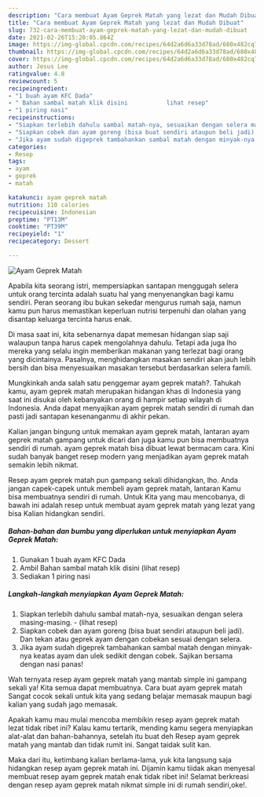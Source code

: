 ```yaml
---
description: "Cara membuat Ayam Geprek Matah yang lezat dan Mudah Dibuat"
title: "Cara membuat Ayam Geprek Matah yang lezat dan Mudah Dibuat"
slug: 732-cara-membuat-ayam-geprek-matah-yang-lezat-dan-mudah-dibuat
date: 2021-02-26T15:20:05.864Z
image: https://img-global.cpcdn.com/recipes/64d2a6d6a33d78ad/680x482cq70/ayam-geprek-matah-foto-resep-utama.jpg
thumbnail: https://img-global.cpcdn.com/recipes/64d2a6d6a33d78ad/680x482cq70/ayam-geprek-matah-foto-resep-utama.jpg
cover: https://img-global.cpcdn.com/recipes/64d2a6d6a33d78ad/680x482cq70/ayam-geprek-matah-foto-resep-utama.jpg
author: Jesus Lee
ratingvalue: 4.8
reviewcount: 5
recipeingredient:
- "1 buah ayam KFC Dada"
- " Bahan sambal matah klik disini           lihat resep"
- "1 piring nasi"
recipeinstructions:
- "Siapkan terlebih dahulu sambal matah-nya, sesuaikan dengan selera masing-masing.           (lihat resep)"
- "Siapkan cobek dan ayam goreng (bisa buat sendiri ataupun beli jadi). Dan tekan atau geprek ayam dengan cobekan sesuai dengan selera."
- "Jika ayam sudah digeprek tambahankan sambal matah dengan minyak-nya keatas ayam dan ulek sedikit dengan cobek. Sajikan bersama dengan nasi panas!"
categories:
- Resep
tags:
- ayam
- geprek
- matah

katakunci: ayam geprek matah 
nutrition: 110 calories
recipecuisine: Indonesian
preptime: "PT13M"
cooktime: "PT39M"
recipeyield: "1"
recipecategory: Dessert

---
```



![Ayam Geprek Matah](https://img-global.cpcdn.com/recipes/64d2a6d6a33d78ad/680x482cq70/ayam-geprek-matah-foto-resep-utama.jpg)

Apabila kita seorang istri, mempersiapkan santapan menggugah selera untuk orang tercinta adalah suatu hal yang menyenangkan bagi kamu sendiri. Peran seorang ibu bukan sekedar mengurus rumah saja, namun kamu pun harus memastikan keperluan nutrisi terpenuhi dan olahan yang disantap keluarga tercinta harus enak.

Di masa  saat ini, kita sebenarnya dapat memesan hidangan siap saji walaupun tanpa harus capek mengolahnya dahulu. Tetapi ada juga lho mereka yang selalu ingin memberikan makanan yang terlezat bagi orang yang dicintainya. Pasalnya, menghidangkan masakan sendiri akan jauh lebih bersih dan bisa menyesuaikan masakan tersebut berdasarkan selera famili. 



Mungkinkah anda salah satu penggemar ayam geprek matah?. Tahukah kamu, ayam geprek matah merupakan hidangan khas di Indonesia yang saat ini disukai oleh kebanyakan orang di hampir setiap wilayah di Indonesia. Anda dapat menyajikan ayam geprek matah sendiri di rumah dan pasti jadi santapan kesenanganmu di akhir pekan.

Kalian jangan bingung untuk memakan ayam geprek matah, lantaran ayam geprek matah gampang untuk dicari dan juga kamu pun bisa membuatnya sendiri di rumah. ayam geprek matah bisa dibuat lewat bermacam cara. Kini sudah banyak banget resep modern yang menjadikan ayam geprek matah semakin lebih nikmat.

Resep ayam geprek matah pun gampang sekali dihidangkan, lho. Anda jangan capek-capek untuk membeli ayam geprek matah, lantaran Kamu bisa membuatnya sendiri di rumah. Untuk Kita yang mau mencobanya, di bawah ini adalah resep untuk membuat ayam geprek matah yang lezat yang bisa Kalian hidangkan sendiri.

<!--inarticleads1-->

##### Bahan-bahan dan bumbu yang diperlukan untuk menyiapkan Ayam Geprek Matah:

1. Gunakan 1 buah ayam KFC Dada
1. Ambil  Bahan sambal matah klik disini           (lihat resep)
1. Sediakan 1 piring nasi




<!--inarticleads2-->

##### Langkah-langkah menyiapkan Ayam Geprek Matah:

1. Siapkan terlebih dahulu sambal matah-nya, sesuaikan dengan selera masing-masing. -           (lihat resep)
1. Siapkan cobek dan ayam goreng (bisa buat sendiri ataupun beli jadi). Dan tekan atau geprek ayam dengan cobekan sesuai dengan selera.
1. Jika ayam sudah digeprek tambahankan sambal matah dengan minyak-nya keatas ayam dan ulek sedikit dengan cobek. Sajikan bersama dengan nasi panas!




Wah ternyata resep ayam geprek matah yang mantab simple ini gampang sekali ya! Kita semua dapat membuatnya. Cara buat ayam geprek matah Sangat cocok sekali untuk kita yang sedang belajar memasak maupun bagi kalian yang sudah jago memasak.

Apakah kamu mau mulai mencoba membikin resep ayam geprek matah lezat tidak ribet ini? Kalau kamu tertarik, mending kamu segera menyiapkan alat-alat dan bahan-bahannya, setelah itu buat deh Resep ayam geprek matah yang mantab dan tidak rumit ini. Sangat taidak sulit kan. 

Maka dari itu, ketimbang kalian berlama-lama, yuk kita langsung saja hidangkan resep ayam geprek matah ini. Dijamin kamu tiidak akan menyesal membuat resep ayam geprek matah enak tidak ribet ini! Selamat berkreasi dengan resep ayam geprek matah nikmat simple ini di rumah sendiri,oke!.

